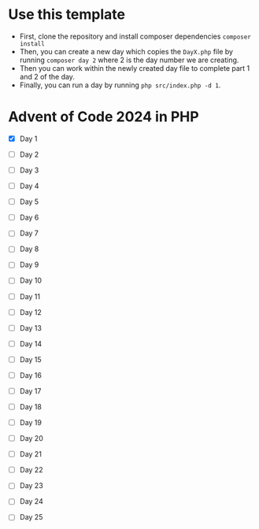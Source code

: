 # Use this template

* First, clone the repository and install composer dependencies `composer install`
* Then, you can create a new day which copies the `DayX.php` file by running `composer day 2` where 2 is the day number we are creating.
* Then you can work within the newly created day file to complete part 1 and 2 of the day.
* Finally, you can run a day by running `php src/index.php -d 1`.

# Advent of Code 2024 in PHP

- [x] Day 1
- [ ] Day 2
- [ ] Day 3
- [ ] Day 4
- [ ] Day 5
- [ ] Day 6
- [ ] Day 7
- [ ] Day 8
- [ ] Day 9
- [ ] Day 10
- [ ] Day 11
- [ ] Day 12
- [ ] Day 13
- [ ] Day 14
- [ ] Day 15
- [ ] Day 16
- [ ] Day 17
- [ ] Day 18
- [ ] Day 19
- [ ] Day 20
- [ ] Day 21
- [ ] Day 22
- [ ] Day 23
- [ ] Day 24
- [ ] Day 25


